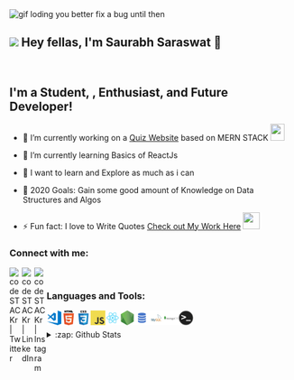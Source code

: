 
<div allign="center">

  <img src="https://media.giphy.com/media/ukMiDlCmdv2og/giphy.gif" width="300" height="200" alt="gif loding you better fix a bug until then">
</div>

 <h2><img src="https://emojis.slackmojis.com/emojis/images/1588315024/8823/hyperkitty.gif?1588315024" width="25" /> Hey fellas, I'm Saurabh Saraswat 👋</h2>
 <br />

 <h2>I'm a Student, , Enthusiast, and Future Developer!</h2>
   
- 🔭 I’m currently working on a [Quiz Website] based on MERN STACK
  <img src="https://media.giphy.com/media/4bi9ZFzHhroNrFmSsi/giphy.gif" width="25" height="30" alt="">

- 🌱 I’m currently learning  Basics of ReactJs
- 👯 I want to learn and Explore as much as i can
- 🥅 2020 Goals: Gain some good amount of Knowledge on Data Structures and Algos
- ⚡ Fun fact: I love to Write Quotes [Check out My Work Here]
  <img src="https://media.giphy.com/media/ozf26DV8FqaCpkYt6n/giphy.gif" width="30" height="30" alt="">


### Connect with me:

[<img align="left" alt="codeSTACKr | Twitter" width="22px" src="https://cdn.jsdelivr.net/npm/simple-icons@v3/icons/twitter.svg" />][twitter]
[<img align="left" alt="codeSTACKr | LinkedIn" width="22px" src="https://cdn.jsdelivr.net/npm/simple-icons@v3/icons/linkedin.svg" />][linkedin]
[<img align="left" alt="codeSTACKr | Instagram" width="22px" src="https://cdn.jsdelivr.net/npm/simple-icons@v3/icons/instagram.svg" />][instagram]

<br />

### Languages and Tools:

[<img align="left" alt="Visual Studio Code" width="26px" src="https://raw.githubusercontent.com/github/explore/80688e429a7d4ef2fca1e82350fe8e3517d3494d/topics/visual-studio-code/visual-studio-code.png" />][vscode]
[<img align="left" alt="HTML5" width="26px" src="https://raw.githubusercontent.com/github/explore/80688e429a7d4ef2fca1e82350fe8e3517d3494d/topics/html/html.png" />][html]
[<img align="left" alt="CSS3" width="26px" src="https://raw.githubusercontent.com/github/explore/80688e429a7d4ef2fca1e82350fe8e3517d3494d/topics/css/css.png" />][css]
[<img align="left" alt="JavaScript" width="26px" src="https://raw.githubusercontent.com/github/explore/80688e429a7d4ef2fca1e82350fe8e3517d3494d/topics/javascript/javascript.png" />][javascript]
[<img align="left" alt="React" width="26px" src="https://raw.githubusercontent.com/github/explore/80688e429a7d4ef2fca1e82350fe8e3517d3494d/topics/react/react.png" />][react js]
[<img align="left" alt="Node.js" width="26px" src="https://raw.githubusercontent.com/github/explore/80688e429a7d4ef2fca1e82350fe8e3517d3494d/topics/nodejs/nodejs.png" />][nodejs]

[<img align="left" alt="SQL" width="26px" src="https://raw.githubusercontent.com/github/explore/80688e429a7d4ef2fca1e82350fe8e3517d3494d/topics/sql/sql.png" />][sql]
[<img align="left" alt="MySQL" width="26px" src="https://raw.githubusercontent.com/github/explore/80688e429a7d4ef2fca1e82350fe8e3517d3494d/topics/mysql/mysql.png" />][sql]
[<img align="left" alt="MongoDB" width="26px" src="https://raw.githubusercontent.com/github/explore/80688e429a7d4ef2fca1e82350fe8e3517d3494d/topics/mongodb/mongodb.png" />][mongodb]
<img align="left" alt="Terminal" width="26px" src="https://raw.githubusercontent.com/github/explore/80688e429a7d4ef2fca1e82350fe8e3517d3494d/topics/terminal/terminal.png" />

<br />
<br />

<details>
  <summary>:zap: Github Stats</summary>

[![Saurabh's github stats](https://github-readme-stats.vercel.app/api?username=ssroyal)] https://github.com/ssroyal?tab=repositories

</details>

[Quiz Website]: https://github.com/ssroyal/MiniProject

[twitter]: https://twitter.com/itz_shaurya
[instagram]: https://instagram.com/itz.shaurya
[linkedin]: https://linkedin.com/in/saurabh-saraswat-818447197
[Check out My Work Here]: https://instagram.com/words_that_make_sense
[vscode]: https://code.visualstudio.com
[html]: https://html.com
[css]: https://developer.mozilla.org/en-US/docs/Web/CSS
[javascript]:https://www.javascript.com
[react js]:https://reactjs.org
[nodejs]:https://nodejs.org/
[sql]:https://www.mysql.com/
[mongodb]:https://www.mongodb.com/


